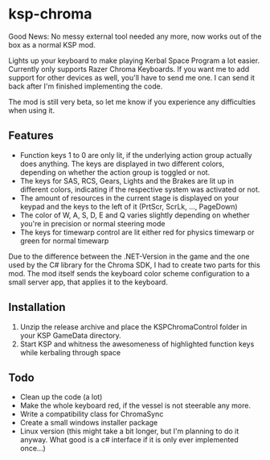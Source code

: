 # ksp-chroma

Good News: No messy external tool needed any more, now works out of the box as a normal KSP mod.

Lights up your keyboard to make playing Kerbal Space Program a lot easier. Currently only supports Razer Chroma Keyboards. If you want me to add support for other devices as well, you'll have to send me one. I can send it back after I'm finished implementing the code.

The mod is still very beta, so let me know if you experience any difficulties when using it.

## Features

- Function keys 1 to 0 are only lit, if the underlying action group actually does anything. The keys are displayed in two different colors, depending on whether the action group is toggled or not.
- The keys for SAS, RCS, Gears, Lights and the Brakes are lit up in different colors, indicating if the respective system was activated or not.
- The amount of resources in the current stage is displayed on your keypad and the keys to the left of it (PrtScr, ScrLk, ..., PageDown)
- The color of W, A, S, D, E and Q varies slightly depending on whether you're in precision or normal steering mode
- The keys for timewarp control are lit either red for physics timewarp or green for normal timewarp

Due to the difference between the .NET-Version in the game and the one used by the C# library for the Chroma SDK, I had to create two parts for this mod. The mod itself sends the keyboard color scheme configuration to a small server app, that applies it to the keyboard. 

## Installation

1. Unzip the release archive and place the KSPChromaControl folder in your KSP GameData directory.
2. Start KSP and whitness the awesomeness of highlighted function keys while kerbaling through space
 
## Todo

- Clean up the code (a lot)
- Make the whole keyboard red, if the vessel is not steerable any more.
- Write a compatibility class for ChromaSync
- Create a small windows installer package
- Linux version (this might take a bit longer, but I'm planning to do it anyway. What good is a c# interface if it is only ever implemented once...)
